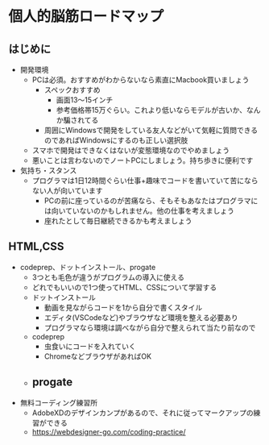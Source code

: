 # 個人的脳筋ロードマップ
## はじめに
- 開発環境
  - PCは必須。おすすめがわからないなら素直にMacbook買いましょう
    - スペックおすすめ
      - 画面13〜15インチ
      - 参考価格帯15万ぐらい。これより低いならモデルが古いか、なんか騙されてる
    - 周囲にWindowsで開発をしている友人などがいて気軽に質問できるのであればWindowsにするのも正しい選択肢
  - スマホで開発はできなくはないが変態環境なのでやめましょう
  - 悪いことは言わないのでノートPCにしましょう。持ち歩きに便利です
- 気持ち・スタンス
  - プログラマは1日12時間ぐらい仕事+趣味でコードを書いていて苦にならない人が向いています
    - PCの前に座っているのが苦痛なら、そもそもあなたはプログラマには向いていないのかもしれません。他の仕事を考えましょう
    - 座れたとして毎日継続できるかも考えましょう

## HTML,CSS
- codeprep、ドットインストール、progate
  - 3つとも毛色が違うがプログラムの導入に使える
  - どれでもいいので1つ使ってHTML、CSSについて学習する
  - ドットインストール
    - 動画を見ながらコードを1から自分で書くスタイル
    - エディタ(VSCodeなど)やブラウザなど環境を整える必要あり
    - プログラマなら環境は調べながら自分で整えられて当たり前なので
  - codeprep
    - 虫食いにコードを入れていく
    - ChromeなどブラウザがあればOK
  - progate
    - 
- 無料コーディング練習所
  - AdobeXDのデザインカンプがあるので、それに従ってマークアップの練習ができる
  - https://webdesigner-go.com/coding-practice/